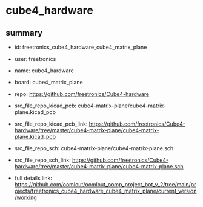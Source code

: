 # cube4_hardware
 
## summary 
* id: freetronics_cube4_hardware_cube4_matrix_plane
* user: freetronics
* name: cube4_hardware
* board: cube4_matrix_plane
* repo: https://github.com/freetronics/Cube4-hardware
* src_file_repo_kicad_pcb: cube4-matrix-plane/cube4-matrix-plane.kicad_pcb
* src_file_repo_kicad_pcb_link: https://github.com/freetronics/Cube4-hardware/tree/master/cube4-matrix-plane/cube4-matrix-plane.kicad_pcb


* src_file_repo_sch: cube4-matrix-plane/cube4-matrix-plane.sch
* src_file_repo_sch_link: https://github.com/freetronics/Cube4-hardware/tree/master/cube4-matrix-plane/cube4-matrix-plane.sch
* full details link: https://github.com/oomlout/oomlout_oomp_project_bot_v_2/tree/main/projects/freetronics_cube4_hardware_cube4_matrix_plane/current_version/working  







